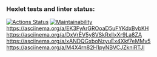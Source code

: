 ### Hexlet tests and linter status:
[![Actions Status](https://github.com/midnight3r/python-project-49/actions/workflows/hexlet-check.yml/badge.svg)](https://github.com/midnight3r/python-project-49/actions)
[![Maintainability](https://api.codeclimate.com/v1/badges/e9b50bf406a258471acd/maintainability)](https://codeclimate.com/github/midnight3r/python-project-49/maintainability)
https://asciinema.org/a/EK3FyArGROoaD5uFYKdxBvbKH
https://asciinema.org/a/DxVrEV5y8VSkRxllxXr9La8ZA
https://asciinema.org/a/xANDQGxboNzyuEx4Xkf7eMMv5
https://asciinema.org/a/M4X4rn82H1pyNBVCJZkniRTJl
